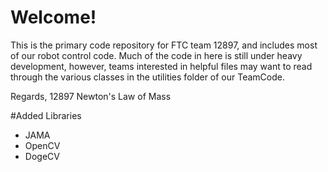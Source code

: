 ﻿# Welcome!

This is the primary code repository for FTC team 12897, and includes most of our robot control code. Much of the code in here is still under heavy development, however, teams interested in helpful files may want to read through the various classes in the utilities folder of our TeamCode.

Regards,
12897 Newton's Law of Mass

#Added Libraries
* JAMA
* OpenCV
* DogeCV